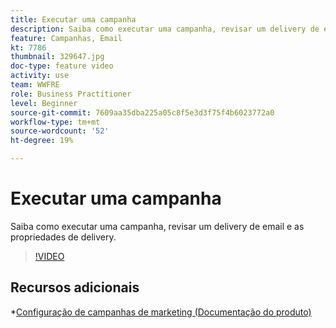 ```yaml
---
title: Executar uma campanha
description: Saiba como executar uma campanha, revisar um delivery de email e as propriedades de delivery.
feature: Campanhas, Email
kt: 7786
thumbnail: 329647.jpg
doc-type: feature video
activity: use
team: WWFRE
role: Business Practitioner
level: Beginner
source-git-commit: 7609aa35dba225a05c8f5e3d3f75f4b6023772a0
workflow-type: tm+mt
source-wordcount: '52'
ht-degree: 19%

---
```



# Executar uma campanha

Saiba como executar uma campanha, revisar um delivery de email e as propriedades de delivery.

>[!VIDEO](https://video.tv.adobe.com/v/329647?quality=12)

## Recursos adicionais

*[Configuração de campanhas de marketing (Documentação do produto)](https://experienceleague.adobe.com/docs/campaign-classic/using/orchestrating-campaigns/orchestrate-campaigns/setting-up-marketing-campaigns.html?lang=pt-BR)
